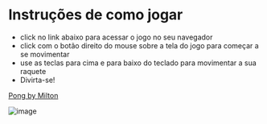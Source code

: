 # Instruções de como jogar

* click no link abaixo para acessar o jogo no seu navegador
* click com o botão direito do mouse sobre a tela do jogo para começar a se movimentar
* use as teclas para cima e para baixo do teclado para movimentar a sua raquete
* Divirta-se!

[Pong by Milton](https://editor.p5js.org/mnsilva/full/Z315ulnOk)

![image](https://user-images.githubusercontent.com/67373586/201657978-61d62e5d-b137-425c-8295-1d8c1e564379.png)

